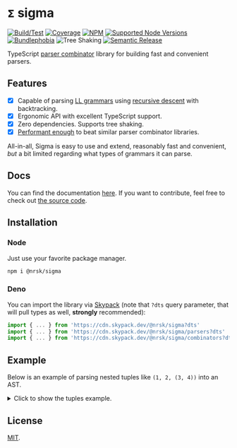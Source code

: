 # `𝝨` sigma

[![Build/Test](https://img.shields.io/github/actions/workflow/status/norskeld/sigma/test.yml?style=flat-square&colorA=22272d&colorB=22272d)](https://github.com/norskeld/sigma/actions 'Build and test workflows')
[![Coverage](https://img.shields.io/coverallsCoverage/github/norskeld/sigma?style=flat-square&colorA=22272d&colorB=22272d)](https://coveralls.io/github/norskeld/sigma 'Test coverage')
[![NPM](https://img.shields.io/npm/v/@nrsk/sigma?style=flat-square&colorA=22272d&colorB=22272d)](https://npm.im/@nrsk/sigma 'This package on NPM')
[![Supported Node Versions](https://img.shields.io/static/v1?label=node&message=14+|+16+|+18&style=flat-square&colorA=22272d&colorB=22272d)](https://github.com/norskeld/sigma/blob/master/package.json#L35 'Supported Node versions')
[![Bundlephobia](https://img.shields.io/bundlephobia/minzip/@nrsk/sigma?style=flat-square&colorA=22272d&colorB=22272d&label=minzipped)](https://bundlephobia.com/package/@nrsk/sigma)
![Tree Shaking](https://img.shields.io/static/v1?label=tree+shaking&message=✔&style=flat-square&colorA=22272d&colorB=22272d)
[![Semantic Release](https://img.shields.io/static/v1?label=semantic+release&message=✔&style=flat-square&colorA=22272d&colorB=22272d)](https://github.com/semantic-release/semantic-release 'This package uses semantic release to handle releasing, versioning, changelog generation and tagging')

TypeScript [parser combinator][parser-combinator] library for building fast and convenient parsers.

## Features

- [x] Capable of parsing [LL grammars][ll-grammar] using [recursive descent][rd] with backtracking.
- [x] Ergonomic API with excellent TypeScript support.
- [x] Zero dependencies. Supports tree shaking.
- [x] [Performant enough][bench] to beat similar parser combinator libraries.

All-in-all, Sigma is easy to use and extend, reasonably fast and convenient, *but* a bit limited regarding what types of grammars it can parse.

## Docs

You can find the documentation [here][docs]. If you want to contribute, feel free to check out [the source code][docs-source].

## Installation

### Node

Just use your favorite package manager.

```bash
npm i @nrsk/sigma
```

### Deno

You can import the library via [Skypack] (note that `?dts` query parameter, that will pull types as well, **strongly** recommended):

```ts
import { ... } from 'https://cdn.skypack.dev/@nrsk/sigma?dts'
import { ... } from 'https://cdn.skypack.dev/@nrsk/sigma/parsers?dts'
import { ... } from 'https://cdn.skypack.dev/@nrsk/sigma/combinators?dts'
```

## Example

Below is an example of parsing nested tuples like `(1, 2, (3, 4))` into an AST.

<details>
<summary>Click to show the tuples example.</summary>

```ts
import { choice, map, optional, sepBy, sequence, takeMid } from '@nrsk/sigma/combinators'
import { defer, integer, run, string, whitespace } from '@nrsk/sigma/parsers'
import type { Span } from '@nrsk/sigma'

/* AST. */

interface NumberNode {
  type: 'number'
  span: Span
  value: number
}

interface ListNode {
  type: 'list'
  span: Span
  value: Array<NumberNode | ListNode>
}

/* Mapping functions to turn parsed string values into AST nodes. */

function toNumber(value: number, span: Span): NumberNode {
  return {
    type: 'number',
    span,
    value
  }
}

function toList(value: Array<NumberNode | ListNode>, span: Span): ListNode {
  return {
    type: 'list',
    span,
    value
  }
}

/* Parsers. */

const OpenParen = string('(')
const CloseParen = string(')')
const Space = optional(whitespace())
const Comma = sequence(Space, string(','), Space)

const TupleNumber = defer<NumberNode>()
const TupleList = defer<ListNode>()

TupleNumber.with(
  map(
    integer(),
    toNumber
  )
)

TupleList.with(
  map(
    takeMid(
      OpenParen,
      sepBy(choice(TupleList, TupleNumber), Comma),
      CloseParen
    ),
    toList
  )
)
```

Then we simply `run` the root parser, feeding it `with` text:

```ts
run(TupleList).with('(1, 2, (3, 4))')
```

And in the end we get the following output with the AST, which can then be manipulated if needed:

```ts
{
  isOk: true,
  span: [ 0, 14 ],
  pos: 14,
  value: {
    type: 'list',
    span: [ 0, 14 ],
    value: [
      { type: 'number', span: [ 1, 2 ], value: 1 },
      { type: 'number', span: [ 4, 5 ], value: 2 },
      {
        type: 'list',
        span: [ 7, 13 ],
        value: [
          { type: 'number', span: [ 8, 9 ], value: 3 },
          { type: 'number', span: [ 11, 12 ], value: 4 }
        ]
      }
    ]
  }
}
```
</details>

## License

[MIT](LICENSE).

<!-- Links. -->

[ll-grammar]: https://en.wikipedia.org/wiki/LL_grammar
[rd]: https://en.wikipedia.org/wiki/Recursive_descent_parser
[parser-combinator]: https://en.wikipedia.org/wiki/Parser_combinator
[cfg]: https://en.wikipedia.org/wiki/Context-free_grammar
[docs]: https://sigma.vm.codes
[docs-source]: ./docs
[bench]: ./benchmarks
[skypack]: https://skypack.dev
